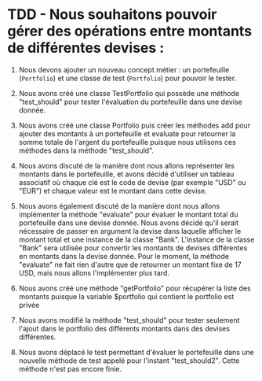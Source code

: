 # TDD - Nous souhaitons pouvoir gérer des opérations entre montants de différentes devises :

1. Nous devons ajouter un nouveau concept métier : un portefeuille (`Portfolio`) et une classe de test (`Portfolio`) pour pouvoir le tester.


2. Nous avons créé une classe TestPortfolio qui possède une méthode "test_should" pour tester l'évaluation du portefeuille dans une devise donnée.


3. Nous avons créé une classe Portfolio puis créer les méthodes add pour ajouter des montants à un portefeuille et evaluate pour retourner la somme totale de l'argent du portefeuille puisque nous utilisons ces méthodes dans la méthode "test_should".


4. Nous avons discuté de la manière dont nous allons représenter les montants dans le portefeuille, et avons décidé d'utiliser un tableau associatif où chaque clé est le code de devise (par exemple "USD" ou "EUR") et chaque valeur est le montant dans cette devise.


5. Nous avons également discuté de la manière dont nous allons implémenter la méthode "evaluate" pour évaluer le montant total du portefeuille dans une devise donnée. Nous avons décidé qu'il serait nécessaire de passer en argument la devise dans laquelle afficher le montant total et une instance de la classe "Bank". L'instance de la classe "Bank" sera utilisée pour convertir les montants de devises différentes en montants dans la devise donnée.
   Pour le moment, la méthode "evaluate" ne fait rien d'autre que de retourner un montant fixe de 17 USD, mais nous allons l'implémenter plus tard.


6. Nous avons créé une méthode "getPortfolio" pour récupérer la liste des montants puisque la variable $portfolio qui contient le portfolio est privée


7. Nous avons modifié la méthode "test_should" pour tester seulement l'ajout dans le portfolio des différents montants dans des devises différentes.


8. Nous avons déplacé le test permettant d'évaluer le portefeuille dans une nouvelle méthode de test appelé pour l'instant "test_should2". Cette méthode n'est pas encore finie.